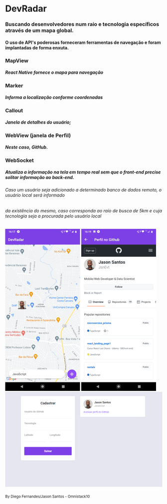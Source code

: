 # DevRadar
### Buscando desenvolvedores num raio e tecnologia específicos através de um mapa global. 

#### O uso de API's poderosas forneceram ferramentas de navegação e foram implantadas de forma enxuta.


### MapView 
##### React Native fornece o mapa para navegação
### Marker 
##### Informa a localização conforme coordenadas
### Callout
##### Janela de detalhes do usuário; 
### WebView (janela de Perfil)
##### Neste caso, GitHub.

### WebSocket
##### Atualiza a informação na tela em tempo real sem que o front-end precise solitar informação ao back-end.
###### Caso um usuário seja adicionado a determinado banco de dados remoto, o usuário local será informado
###### da existência do mesmo, caso corresponda ao raio de busca de 5km e cuja tecnologia seja a procurada pelo usuário local


![mapa_mobile](https://github.com/JsnEvt/DevRadar/blob/main/img/mapa240x520.png) ![perfil_mobile](https://github.com/JsnEvt/DevRadar/blob/main/img/perfil240x520.png) ![web](https://github.com/JsnEvt/DevRadar/blob/main/img/web520x815.png)

<sub> By Diego Fernandes/Jason Santos - Omnistack10 </sub>
